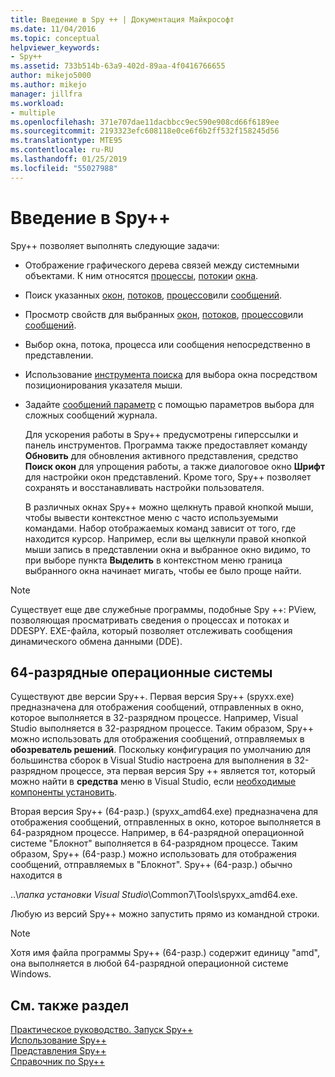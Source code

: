 ```yaml
---
title: Введение в Spy ++ | Документация Майкрософт
ms.date: 11/04/2016
ms.topic: conceptual
helpviewer_keywords:
- Spy++
ms.assetid: 733b514b-63a9-402d-89aa-4f0416766655
author: mikejo5000
ms.author: mikejo
manager: jillfra
ms.workload:
- multiple
ms.openlocfilehash: 371e707dae11dacbbcc9ec590e908cd66f6189ee
ms.sourcegitcommit: 2193323efc608118e0ce6f6b2ff532f158245d56
ms.translationtype: MTE95
ms.contentlocale: ru-RU
ms.lasthandoff: 01/25/2019
ms.locfileid: "55027988"
---
```

# <a name="introducing-spy"></a>Введение в Spy++
Spy++ позволяет выполнять следующие задачи:  
  
- Отображение графического дерева связей между системными объектами. К ним относятся [процессы](../debugger/processes-view.md), [потоки](../debugger/threads-view.md)и [окна](../debugger/windows-view.md).  
  
- Поиск указанных [окон](../debugger/how-to-search-for-a-window-in-windows-view.md), [потоков](../debugger/how-to-search-for-a-thread-in-threads-view.md), [процессов](../debugger/how-to-search-for-a-process-in-processes-view.md)или [сообщений](../debugger/how-to-search-for-a-message-in-messages-view.md).  
  
- Просмотр свойств для выбранных [окон](../debugger/how-to-display-window-properties.md), [потоков](../debugger/how-to-display-thread-properties.md), [процессов](../debugger/how-to-display-process-properties.md)или [сообщений](../debugger/how-to-display-message-properties.md).  
  
- Выбор окна, потока, процесса или сообщения непосредственно в представлении.  
  
- Использование [инструмента поиска](../debugger/how-to-use-the-finder-tool.md) для выбора окна посредством позиционирования указателя мыши.  
  
- Задайте [сообщений параметр](../debugger/how-to-open-messages-view-from-find-window.md) с помощью параметров выбора для сложных сообщений журнала.  
  
  Для ускорения работы в Spy++ предусмотрены гиперссылки и панель инструментов. Программа также предоставляет команду **Обновить** для обновления активного представления, средство **Поиск окон** для упрощения работы, а также диалоговое окно **Шрифт** для настройки окон представлений. Кроме того, Spy++ позволяет сохранять и восстанавливать настройки пользователя.  
  
  В различных окнах Spy++ можно щелкнуть правой кнопкой мыши, чтобы вывести контекстное меню с часто используемыми командами. Набор отображаемых команд зависит от того, где находится курсор. Например, если вы щелкнули правой кнопкой мыши запись в представлении окна и выбранное окно видимо, то при выборе пункта **Выделить** в контекстном меню граница выбранного окна начинает мигать, чтобы ее было проще найти.  
  
> [!NOTE]
>  Существует еще две служебные программы, подобные Spy ++: PView, позволяющая просматривать сведения о процессах и потоках и DDESPY. EXE-файла, который позволяет отслеживать сообщения динамического обмена данными (DDE).  
  
## <a name="64-bit-operating-systems"></a>64-разрядные операционные системы  
 Существуют две версии Spy++. Первая версия Spy++ (spyxx.exe) предназначена для отображения сообщений, отправленных в окно, которое выполняется в 32-разрядном процессе. Например, Visual Studio выполняется в 32-разрядном процессе. Таким образом, Spy++ можно использовать для отображения сообщений, отправляемых в **обозреватель решений**. Поскольку конфигурация по умолчанию для большинства сборок в Visual Studio настроена для выполнения в 32-разрядном процессе, эта первая версия Spy ++ является тот, который можно найти в **средства** меню в Visual Studio, если [необходимые компоненты установить](../debugger/how-to-start-spy-increment.md). 
  
 Вторая версия Spy++ (64-разр.) (spyxx_amd64.exe) предназначена для отображения сообщений, отправленных в окно, которое выполняется в 64-разрядном процессе. Например, в 64-разрядной операционной системе "Блокнот" выполняется в 64-разрядном процессе. Таким образом, Spy++ (64-разр.) можно использовать для отображения сообщений, отправляемых в "Блокнот". Spy++ (64-разр.) обычно находится в  
  
 ..\\*папка установки Visual Studio*\Common7\Tools\spyxx_amd64.exe.  
  
 Любую из версий Spy++ можно запустить прямо из командной строки.  
  
> [!NOTE]
>  Хотя имя файла программы Spy++ (64-разр.) содержит единицу "amd", она выполняется в любой 64-разрядной операционной системе Windows.  
  
## <a name="see-also"></a>См. также раздел 
 [Практическое руководство. Запуск Spy++](../debugger/how-to-start-spy-increment.md)   
 [Использование Spy++](../debugger/using-spy-increment.md)   
 [Представления Spy++](../debugger/spy-increment-views.md)   
 [Справочник по Spy++](../debugger/spy-increment-reference.md)